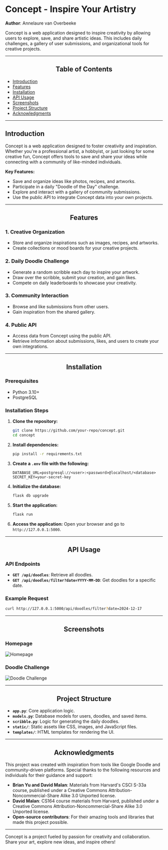# Concept - Inspire Your Artistry

**Author**: Annelaure van Overbeeke

Concept is a web application designed to inspire creativity by allowing users to explore, save, and share artistic ideas. This includes daily challenges, a gallery of user submissions, and organizational tools for creative projects.

---

<h2 align="center">Table of Contents</h2>

- [Introduction](#introduction)
- [Features](#features)
- [Installation](#installation)
- [API Usage](#api-usage)
- [Screenshots](#screenshots)
- [Project Structure](#project-structure)
- [Acknowledgments](#acknowledgments)

---

<h2>Introduction</h2>

Concept is a web application designed to foster creativity and inspiration. Whether you're a professional artist, a hobbyist, or just looking for some creative fun, Concept offers tools to save and share your ideas while connecting with a community of like-minded individuals.

**Key Features:**
- Save and organize ideas like photos, recipes, and artworks.
- Participate in a daily "Doodle of the Day" challenge.
- Explore and interact with a gallery of community submissions.
- Use the public API to integrate Concept data into your own projects.

---

<h2 align="center">Features</h2>

### **1. Creative Organization**
- Store and organize inspirations such as images, recipes, and artworks.
- Create collections or mood boards for your creative projects.

### **2. Daily Doodle Challenge**
- Generate a random scribble each day to inspire your artwork.
- Draw over the scribble, submit your creation, and gain likes.
- Compete on daily leaderboards to showcase your creativity.

### **3. Community Interaction**
- Browse and like submissions from other users.
- Gain inspiration from the shared gallery.

### **4. Public API**
- Access data from Concept using the public API.
- Retrieve information about submissions, likes, and users to create your own integrations.

---

<h2 align="center">Installation</h2>

### Prerequisites
- Python 3.10+
- PostgreSQL

### Installation Steps

1. **Clone the repository:**
   ```bash
   git clone https://github.com/your-repo/concept.git
   cd concept
   ```

2. **Install dependencies:**
   ```bash
   pip install -r requirements.txt
   ```

3. **Create a `.env` file with the following:**
   ```env
   DATABASE_URL=postgresql://<user>:<password>@localhost/<database>
   SECRET_KEY=your-secret-key
   ```

4. **Initialize the database:**
   ```bash
   flask db upgrade
   ```

5. **Start the application:**
   ```bash
   flask run
   ```

6. **Access the application:** Open your browser and go to `http://127.0.0.1:5000`.

---

<h2 align="center">API Usage</h2>

### API Endpoints
- **`GET /api/doodles`**: Retrieve all doodles.
- **`GET /api/doodles/filter?date=YYYY-MM-DD`**: Get doodles for a specific date.

### Example Request
```bash
curl http://127.0.0.1:5000/api/doodles/filter?date=2024-12-17
```

---

<h2 align="center">Screenshots</h2>

### **Homepage**
![Homepage](static/screenshots/homepage.png)

### **Doodle Challenge**
![Doodle Challenge](static/screenshots/doodle.png)

---

<h2 align="center">Project Structure</h2>

- **`app.py`**: Core application logic.
- **`models.py`**: Database models for users, doodles, and saved items.
- **`scribble.py`**: Logic for generating the daily doodles.
- **`static/`**: Static assets like CSS, images, and JavaScript files.
- **`templates/`**: HTML templates for rendering the UI.

---

<h2 align="center">Acknowledgments</h2>

This project was created with inspiration from tools like Google Doodle and community-driven platforms. Special thanks to the following resources and individuals for their guidance and support:

- **Brian Yu and David Malan**: Materials from Harvard's CSCI S-33a course, published under a Creative Commons Attribution-Noncommercial-Share Alike 3.0 Unported license.
- **David Malan**: CS164 course materials from Harvard, published under a Creative Commons Attribution-Noncommercial-Share Alike 3.0 Unported license.
- **Open-source contributors**: For their amazing tools and libraries that made this project possible.

---

Concept is a project fueled by passion for creativity and collaboration. Share your art, explore new ideas, and inspire others!


